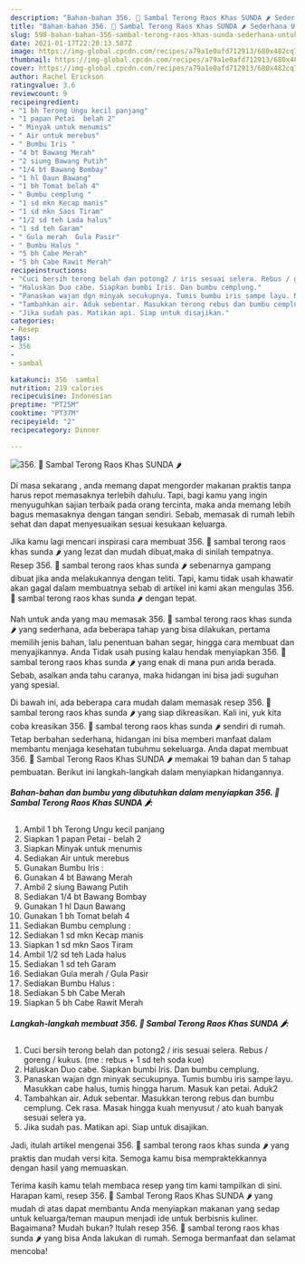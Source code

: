```yaml
---
description: "Bahan-bahan 356. 🍆 Sambal Terong Raos Khas SUNDA 🌶 Sederhana Untuk Jualan"
title: "Bahan-bahan 356. 🍆 Sambal Terong Raos Khas SUNDA 🌶 Sederhana Untuk Jualan"
slug: 598-bahan-bahan-356-sambal-terong-raos-khas-sunda-sederhana-untuk-jualan
date: 2021-01-17T22:20:13.587Z
image: https://img-global.cpcdn.com/recipes/a79a1e0afd712913/680x482cq70/356-🍆-sambal-terong-raos-khas-sunda-🌶-foto-resep-utama.jpg
thumbnail: https://img-global.cpcdn.com/recipes/a79a1e0afd712913/680x482cq70/356-🍆-sambal-terong-raos-khas-sunda-🌶-foto-resep-utama.jpg
cover: https://img-global.cpcdn.com/recipes/a79a1e0afd712913/680x482cq70/356-🍆-sambal-terong-raos-khas-sunda-🌶-foto-resep-utama.jpg
author: Rachel Erickson
ratingvalue: 3.6
reviewcount: 9
recipeingredient:
- "1 bh Terong Ungu kecil panjang"
- "1 papan Petai  belah 2"
- " Minyak untuk menumis"
- " Air untuk merebus"
- " Bumbu Iris "
- "4 bt Bawang Merah"
- "2 siung Bawang Putih"
- "1/4 bt Bawang Bombay"
- "1 hl Daun Bawang"
- "1 bh Tomat belah 4"
- " Bumbu cemplung "
- "1 sd mkn Kecap manis"
- "1 sd mkn Saos Tiram"
- "1/2 sd teh Lada halus"
- "1 sd teh Garam"
- " Gula merah  Gula Pasir"
- " Bumbu Halus "
- "5 bh Cabe Merah"
- "5 bh Cabe Rawit Merah"
recipeinstructions:
- "Cuci bersih terong belah dan potong2 / iris sesuai selera. Rebus / goreng / kukus. (me : rebus + 1 sd teh soda kue)"
- "Haluskan Duo cabe. Siapkan bumbi Iris. Dan bumbu cemplung."
- "Panaskan wajan dgn minyak secukupnya. Tumis bumbu iris sampe layu. Masukkan cabe halus, tumis hingga harum. Masuk kan petai. Aduk2"
- "Tambahkan air. Aduk sebentar. Masukkan terong rebus dan bumbu cemplung. Cek rasa. Masak hingga kuah menyusut / ato kuah banyak sesuai selera ya."
- "Jika sudah pas. Matikan api. Siap untuk disajikan."
categories:
- Resep
tags:
- 356
- 
- sambal

katakunci: 356  sambal 
nutrition: 219 calories
recipecuisine: Indonesian
preptime: "PT25M"
cooktime: "PT37M"
recipeyield: "2"
recipecategory: Dinner

---
```



![356. 🍆 Sambal Terong Raos Khas SUNDA 🌶](https://img-global.cpcdn.com/recipes/a79a1e0afd712913/680x482cq70/356-🍆-sambal-terong-raos-khas-sunda-🌶-foto-resep-utama.jpg)

Di masa  sekarang , anda memang dapat mengorder makanan praktis tanpa harus repot memasaknya terlebih dahulu. Tapi, bagi kamu yang ingin menyuguhkan sajian terbaik pada orang tercinta, maka anda memang lebih bagus memasaknya dengan tangan sendiri. Sebab, memasak di rumah lebih sehat dan dapat menyesuaikan sesuai kesukaan keluarga.

Jika kamu lagi mencari inspirasi cara membuat 356. 🍆 sambal terong raos khas sunda 🌶 yang lezat dan mudah dibuat,maka di sinilah tempatnya. Resep 356. 🍆 sambal terong raos khas sunda 🌶  sebenarnya gampang dibuat jika anda melakukannya dengan teliti. Tapi, kamu tidak usah khawatir akan gagal dalam membuatnya 
sebab di artikel ini kami akan mengulas 356. 🍆 sambal terong raos khas sunda 🌶 dengan tepat.  



Nah untuk anda yang mau memasak 356. 🍆 sambal terong raos khas sunda 🌶 yang sederhana, ada beberapa tahap yang bisa dilakukan, pertama memilih jenis bahan, lalu penentuan bahan segar, hingga cara membuat dan menyajikannya. Anda Tidak usah pusing kalau hendak menyiapkan 356. 🍆 sambal terong raos khas sunda 🌶 yang enak di mana pun anda berada. Sebab, asalkan anda  tahu caranya, maka hidangan ini bisa jadi suguhan yang spesial.

Di bawah ini, ada beberapa cara mudah dalam memasak resep 356. 🍆 sambal terong raos khas sunda 🌶 yang siap dikreasikan. Kali ini, yuk kita coba kreasikan 356. 🍆 sambal terong raos khas sunda 🌶 sendiri di rumah. Tetap berbahan sederhana, hidangan ini bisa memberi manfaat dalam membantu menjaga kesehatan tubuhmu sekeluarga. Anda dapat membuat 356. 🍆 Sambal Terong Raos Khas SUNDA 🌶 memakai 19 bahan dan 5 tahap pembuatan. Berikut ini langkah-langkah dalam menyiapkan hidangannya.

<!--inarticleads1-->

##### Bahan-bahan dan bumbu yang dibutuhkan dalam menyiapkan 356. 🍆 Sambal Terong Raos Khas SUNDA 🌶:

1. Ambil 1 bh Terong Ungu kecil panjang
1. Siapkan 1 papan Petai - belah 2
1. Siapkan  Minyak untuk menumis
1. Sediakan  Air untuk merebus
1. Gunakan  Bumbu Iris :
1. Gunakan 4 bt Bawang Merah
1. Ambil 2 siung Bawang Putih
1. Sediakan 1/4 bt Bawang Bombay
1. Gunakan 1 hl Daun Bawang
1. Gunakan 1 bh Tomat belah 4
1. Sediakan  Bumbu cemplung :
1. Sediakan 1 sd mkn Kecap manis
1. Siapkan 1 sd mkn Saos Tiram
1. Ambil 1/2 sd teh Lada halus
1. Sediakan 1 sd teh Garam
1. Sediakan  Gula merah / Gula Pasir
1. Sediakan  Bumbu Halus :
1. Sediakan 5 bh Cabe Merah
1. Siapkan 5 bh Cabe Rawit Merah




<!--inarticleads2-->

##### Langkah-langkah membuat 356. 🍆 Sambal Terong Raos Khas SUNDA 🌶:

1. Cuci bersih terong belah dan potong2 / iris sesuai selera. Rebus / goreng / kukus. (me : rebus + 1 sd teh soda kue)
1. Haluskan Duo cabe. Siapkan bumbi Iris. Dan bumbu cemplung.
1. Panaskan wajan dgn minyak secukupnya. Tumis bumbu iris sampe layu. Masukkan cabe halus, tumis hingga harum. Masuk kan petai. Aduk2
1. Tambahkan air. Aduk sebentar. Masukkan terong rebus dan bumbu cemplung. Cek rasa. Masak hingga kuah menyusut / ato kuah banyak sesuai selera ya.
1. Jika sudah pas. Matikan api. Siap untuk disajikan.




Jadi, itulah artikel mengenai  356. 🍆 sambal terong raos khas sunda 🌶  yang praktis dan mudah versi kita. Semoga kamu bisa mempraktekkannya dengan hasil yang memuaskan. 

Terima kasih kamu telah membaca resep yang tim kami tampilkan di sini. Harapan kami, resep  356. 🍆 Sambal Terong Raos Khas SUNDA 🌶 yang mudah di atas dapat membantu Anda menyiapkan makanan yang sedap untuk keluarga/teman maupun menjadi ide untuk berbisnis kuliner. Bagaimana? Mudah bukan? Itulah resep 356. 🍆 sambal terong raos khas sunda 🌶 yang bisa Anda lakukan di rumah. Semoga bermanfaat dan selamat mencoba!

